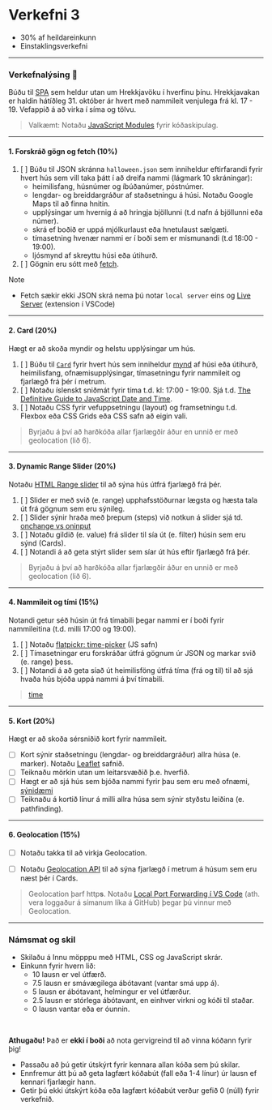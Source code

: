 # Verkefni 3 

- 30% af heildareinkunn
- Einstaklingsverkefni

---

### Verkefnalýsing 🎃

Búðu til [SPA](https://developer.mozilla.org/en-US/docs/Glossary/SPA) sem heldur utan um Hrekkjavöku í hverfinu þínu. Hrekkjavakan er haldin hátíðleg 31. október ár hvert með nammileit venjulega frá kl. 17 - 19. Vefappið á að virka í síma og tölvu. 

> Valkæmt: Notaðu [JavaScript Modules](https://www.freecodecamp.org/news/difference-between-default-and-named-exports-in-javascript/) fyrir kóðaskipulag.

---

#### 1. Forskráð gögn og fetch (10%)

1. [ ] Búðu til JSON skránna `halloween.json` sem inniheldur eftirfarandi fyrir hvert hús sem vill taka þátt í að dreifa nammi (lágmark 10 skráningar): 
    - heimilisfang, húsnúmer og íbúðanúmer, póstnúmer.
    - lengdar- og breiddargráður af staðsetningu á húsi. Notaðu Google Maps til að finna hnitin.
    - upplýsingar um hvernig á að hringja bjöllunni (t.d nafn á bjöllunni eða númer).
    - skrá ef boðið er uppá mjólkurlaust eða hnetulaust sælgæti.
    - tímasetning hvenær nammi er í boði sem er mismunandi (t.d 18:00 - 19:00). 
    - ljósmynd af skreyttu húsi eða útihurð.
1. [ ] Gögnin eru sótt með [fetch](https://github.com/GunnarThorunnarson/FORR3JS05DU/wiki/Asynchronous).
   
> [!NOTE]
> - Fetch sækir ekki JSON skrá nema þú notar `local server` eins og [Live Server](https://marketplace.visualstudio.com/items?itemName=ritwickdey.LiveServer) (extension í VSCode)

<!--  - staðan á nammminu, búið eða ekki (skráðu 2 hús þannig að nammið er búið í JSON skránni) -->

---

#### 2. Card (20%)

Hægt er að skoða myndir og helstu upplýsingar um hús.

1. [ ] Búðu til [`Card`](https://www.w3schools.com/howto/howto_css_cards.asp) fyrir hvert hús sem inniheldur [mynd](https://softauthor.com/javascript-working-with-images/) af húsi eða útihurð, heimilisfang, ofnæmisupplýsingar, tímasetningu fyrir nammileit og fjarlægð frá þér í metrum. 
1. [ ] Notaðu íslenskt sniðmát fyrir tíma t.d. kl: 17:00 - 19:00. Sjá t.d. [The Definitive Guide to JavaScript Date and Time](https://bugfender.com/blog/javascript-date-and-time/).
1. [ ] Notaðu CSS fyrir vefuppsetningu (layout) og framsetningu t.d. Flexbox eða CSS Grids eða CSS safn að eigin vali. 

> Byrjaðu á því að harðkóða allar fjarlægðir áður en unnið er með geolocation (lið 6).

---

#### 3. Dynamic Range Slider (20%)

Notaðu [HTML Range slider](https://developer.mozilla.org/en-US/docs/Web/HTML/Element/input/range) til að sýna hús útfrá fjarlægð frá þér. 

1. [ ] Slider er með svið (e. range) upphafsstöðurnar lægsta og hæsta tala út frá gögnum sem eru sýnileg.
1. [ ] Slider sýnir hraða með þrepum (steps) við notkun á slider sjá td. [onchange vs oninput](https://www.impressivewebs.com/onchange-vs-oninput-for-range-sliders/)
1. [ ] Notaðu gildið (e. value) frá slider til sía út (e. filter) húsin sem eru sýnd (Cards).
1. [ ] Notandi á að geta stýrt slider sem síar út hús eftir fjarlægð frá þér.

> Byrjaðu á því að harðkóða allar fjarlægðir áður en unnið er með geolocation (lið 6).

---

#### 4. Nammileit og tími (15%)

Notandi getur séð húsin út frá tímabili þegar nammi er í boði fyrir nammileitina (t.d. milli 17:00 og 19:00).

1. [ ] Notaðu [flatpickr: time-picker](https://flatpickr.js.org/examples/#time-picker) (JS safn) 
1. [ ] Tímasetningar eru forskráðar útfrá gögnum úr JSON og markar svið (e. range) þess.
1. [ ] Notandi á að geta síað út heimilisföng útfrá tíma (frá og til) til að sjá hvaða hús bjóða uppá nammi á því tímabili. 

> [time](https://developer.mozilla.org/en-US/docs/Web/HTML/Reference/Elements/input/time)

---

#### 5. Kort (20%)
Hægt er að skoða sérsniðið kort fyrir nammileit.

- [ ] Kort sýnir staðsetningu (lengdar- og breiddargráður) allra húsa (e. marker). Notaðu [Leaflet](https://leafletjs.com/examples/quick-start/) safnið.
- [ ] Teiknaðu mörkin utan um leitarsvæðið þ.e. hverfið. 
- [ ] Hægt er að sjá hús sem bjóða nammi fyrir þau sem eru með ofnæmi, [sýnidæmi](https://www.google.com/maps/d/viewer?mid=11EAQly9JnnG9AuZhL-yHmTD0KsRZB_8&ll=64.14573221690978%2C-21.92584639413263&z=14)
- [ ] Teiknaðu á kortið línur á milli allra húsa sem sýnir styðstu leiðina (e. pathfinding).

<!-- - [ ] hægt er að taka út hús af korti þar sem nammið hefur klárast (forskráð í JSON). -->

---

#### 6. Geolocation (15%)
- [ ] Notaðu takka til að virkja Geolocation.
- [ ] Notaðu [Geolocation API](https://developer.mozilla.org/en-US/docs/Web/API/Geolocation_API) til að sýna fjarlægð í metrum á húsum sem eru næst þér í Cards.


> Geolocation þarf http**s**. Notaðu [Local Port Forwarding í VS Code](https://code.visualstudio.com/docs/editor/port-forwarding) (ath. vera loggaður á símanum líka á GitHub) þegar þú vinnur með Geolocation.


---

### Námsmat og skil

- Skilaðu á Innu möpppu með HTML, CSS og JavaScript skrár.
- Einkunn fyrir hvern lið: 
    - 10 lausn er vel útfærð.
    - 7.5 lausn er smávægilega ábótavant (vantar smá upp á).
    - 5 lausn er ábótavant, helmingur er vel útfærður.
    - 2.5 lausn er stórlega ábótavant, en einhver virkni og kóði til staðar.
    - 0 lausn vantar eða er óunnin.

<br>

**Athugaðu!**
Það er **ekki í boði** að nota gervigreind til að vinna kóðann fyrir þig! <br>
- Passaðu að þú getir útskýrt fyrir kennara allan kóða sem þú skilar.
- Ennfremur átt þú að geta lagfært kóðabút (fall eða 1-4 línur) úr lausn ef kennari fjarlægir hann.
- Getir þú ekki útskýrt kóða eða lagfært kóðabút verður gefið 0 (núll) fyrir verkefnið. 


<!-- Það þarf **ekki** að tengja allar síur þannig að þær virki saman. -->

